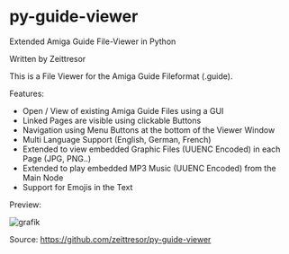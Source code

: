 # py-guide-viewer
Extended Amiga Guide File-Viewer in Python

Written by Zeittresor

This is a File Viewer for the Amiga Guide Fileformat (.guide).

Features:
- Open / View of existing Amiga Guide Files using a GUI
- Linked Pages are visible using clickable Buttons
- Navigation using Menu Buttons at the bottom of the Viewer Window
- Multi Language Support (English, German, French)
- Extended to view embedded Graphic Files (UUENC Encoded) in each Page (JPG, PNG..)
- Extended to play embedded MP3 Music (UUENC Encoded) from the Main Node
- Support for Emojis in the Text

Preview:
  
![grafik](https://github.com/user-attachments/assets/4b081d1c-ff8a-4abd-a068-a57e8508e752)


Source: https://github.com/zeittresor/py-guide-viewer
